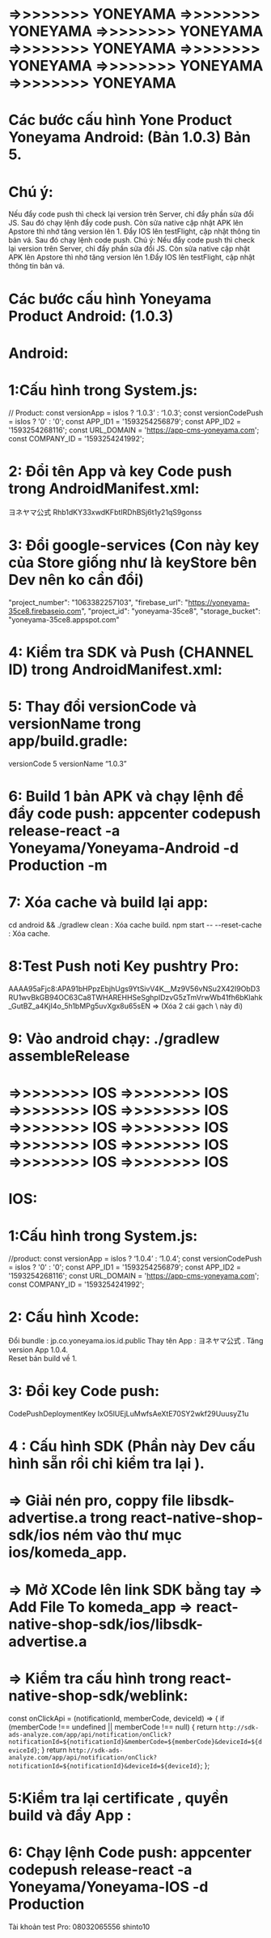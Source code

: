 # =>>>>>>>> YONEYAMA =>>>>>>>> YONEYAMA =>>>>>>>> YONEYAMA =>>>>>>>> YONEYAMA =>>>>>>>> YONEYAMA =>>>>>>>> YONEYAMA =>>>>>>>> YONEYAMA

# Các bước cấu hình Yone Product Yoneyama Android: (Bản 1.0.3) Bản 5.

# Chú ý:

Nếu đẩy code push thì check lại version trên Server, chỉ đẩy phần sửa đổi JS.
Sau đó chạy lệnh đẩy code push.
Còn sửa native cập nhật APK lên Apstore thì nhớ tăng version lên 1.
Đẩy IOS lên testFlight, cập nhật thông tin bản vá.
Sau đó chạy lệnh code push.
Chú ý: Nếu đẩy code push thì check lại version trên Server, chỉ đẩy phần sửa đổi JS.
Còn sửa native cập nhật APK lên Apstore thì nhớ tăng version lên 1.Đẩy IOS lên testFlight, cập nhật thông tin bản vá.

# Các bước cấu hình Yoneyama Product Android: (1.0.3)

# Android:

# 1:Cấu hình trong System.js:

// Product:
const versionApp = isIos ? ‘1.0.3’ : ‘1.0.3’;
const versionCodePush = isIos ? '0' : '0';
const APP_ID1 = '1593254256879';
const APP_ID2 = '1593254268116';
const URL_DOMAIN = 'https://app-cms-yoneyama.com';  
const COMPANY_ID = '1593254241992';

# 2: Đổi tên App và key Code push trong AndroidManifest.xml:

<string name="app_name">ヨネヤマ公式</string>
<string moduleConfig="true" name="CodePushDeploymentKey">Rhb1dKY33xwdKFbtIRDhBSj6t1y21qS9gonss</string>

# 3: Đổi google-services (Con này key của Store giống như là keyStore bên Dev nên ko cần đổi)

"project_number": "1063382257103",
"firebase_url": "https://yoneyama-35ce8.firebaseio.com",
"project_id": "yoneyama-35ce8",
"storage_bucket": "yoneyama-35ce8.appspot.com"

# 4: Kiểm tra SDK và Push (CHANNEL ID) trong AndroidManifest.xml:

 <!-- channel_name -->
  <meta-data android:name="com.dieam.reactnativepushnotification.notification_channel_name" android:value="jp.co.yoneyama.android.dev"/>
    <meta-data android:name="com.dieam.reactnativepushnotification.notification_channel_description" android:value="YOUR NOTIFICATION CHANNEL DESCRIPTION"/>
    <!-- sdk -->
  <meta-data android:name="ads_app_id" android:value="YONE_01"/>
    <meta-data android:name="ads_app_key" android:value=""/>
    <meta-data android:name="ads_app_name" android:value="ヨネヤマプランテーションアプリ"/>
    <meta-data android:name="ads_company_id" android:value="INC_YONEYAMA"/>
    <!-- sdk -->

# 5: Thay đổi versionCode và versionName trong app/build.gradle:

versionCode 5
versionName “1.0.3”

# 6: Build 1 bản APK và chạy lệnh để đẩy code push: appcenter codepush release-react -a Yoneyama/Yoneyama-Android -d Production -m

# 7: Xóa cache và build lại app:

cd android && ./gradlew clean : Xóa cache build.
npm start -- --reset-cache : Xóa cache.

# 8:Test Push noti Key pushtry Pro:

AAAA95aFjc8:APA91bHPpzEbjhUgs9YtSivV4K\_\_Mz9V56vNSu2X42I9ObD3RU1wvBkGB94OC63Ca8TWHAREHHSeSghpIDzvG5zTmVrwWb41fh6bKlahk_GutBZ_a4KjI4o_5h1bMPg5uvXgx8u65sEN
=> (Xóa 2 cái gạch \\ này đi)

# 9: Vào android chạy: ./gradlew assembleRelease

# =>>>>>>>> IOS =>>>>>>>> IOS =>>>>>>>> IOS =>>>>>>>> IOS =>>>>>>>> IOS =>>>>>>>> IOS =>>>>>>>> IOS =>>>>>>>> IOS =>>>>>>>> IOS =>>>>>>>> IOS

# IOS:

# 1:Cấu hình trong System.js:

//product:
const versionApp = isIos ? ‘1.0.4’ : ‘1.0.4’;
const versionCodePush = isIos ? '0' : '0';
const APP_ID1 = '1593254256879';
const APP_ID2 = '1593254268116';
const URL_DOMAIN = 'https://app-cms-yoneyama.com';
const COMPANY_ID = '1593254241992';

# 2: Cấu hình Xcode:

Đổi bundle : jp.co.yoneyama.ios.id.public
Thay tên App : ヨネヤマ公式 .
Tăng version App 1.0.4.  
Reset bản build về 1.

# 3: Đổi key Code push:

<key>CodePushDeploymentKey</key>
<string>IxO5lUEjLuMwfsAeXtE70SY2wkf29UuusyZ1u</string>

# 4 : Cấu hình SDK (Phần này Dev cấu hình sẵn rồi chỉ kiểm tra lại ).

# => Giải nén pro, coppy file libsdk-advertise.a trong react-native-shop-sdk/ios ném vào thư mục ios/komeda_app.

# => Mở XCode lên link SDK bằng tay => Add File To komeda_app => react-native-shop-sdk/ios/libsdk-advertise.a

# => Kiểm tra cấu hình trong react-native-shop-sdk/weblink:

const onClickApi = (notificationId, memberCode, deviceId) => {
if (memberCode !== undefined || memberCode !== null) {
return `http://sdk-ads-analyze.com/app/api/notification/onClick?notificationId=${notificationId}&memberCode=${memberCode}&deviceId=${deviceId}`;
}
return `http://sdk-ads-analyze.com/app/api/notification/onClick?notificationId=${notificationId}&deviceId=${deviceId}`;
};

# 5:Kiểm tra lại certificate , quyền build và đẩy App :

# 6: Chạy lệnh Code push: appcenter codepush release-react -a Yoneyama/Yoneyama-IOS -d Production

Tài khoản test Pro:
08032065556 shinto10
